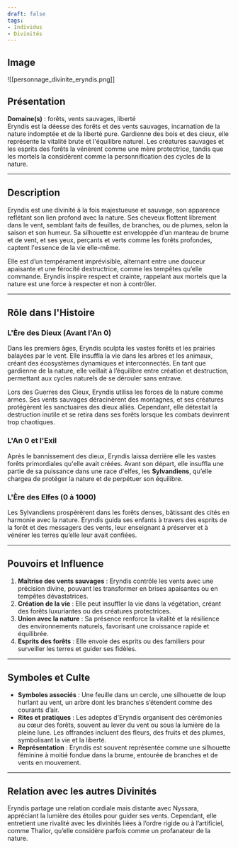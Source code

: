 ```yaml
---
draft: false
tags:
- Individus
- Divinités
---
```


## Image

![[personnage_divinite_eryndis.png]]

## Présentation
**Domaine(s)** : forêts, vents sauvages, liberté  
Eryndis est la déesse des forêts et des vents sauvages, incarnation de la nature indomptée et de la liberté pure. Gardienne des bois et des cieux, elle représente la vitalité brute et l'équilibre naturel. Les créatures sauvages et les esprits des forêts la vénèrent comme une mère protectrice, tandis que les mortels la considèrent comme la personnification des cycles de la nature.

---

## Description
Eryndis est une divinité à la fois majestueuse et sauvage, son apparence reflétant son lien profond avec la nature. Ses cheveux flottent librement dans le vent, semblant faits de feuilles, de branches, ou de plumes, selon la saison et son humeur. Sa silhouette est enveloppée d’un manteau de brume et de vent, et ses yeux, perçants et verts comme les forêts profondes, captent l'essence de la vie elle-même.

Elle est d’un tempérament imprévisible, alternant entre une douceur apaisante et une férocité destructrice, comme les tempêtes qu’elle commande. Eryndis inspire respect et crainte, rappelant aux mortels que la nature est une force à respecter et non à contrôler.

---

## Rôle dans l'Histoire

### L'Ère des Dieux (Avant l'An 0)
Dans les premiers âges, Eryndis sculpta les vastes forêts et les prairies balayées par le vent. Elle insuffla la vie dans les arbres et les animaux, créant des écosystèmes dynamiques et interconnectés. En tant que gardienne de la nature, elle veillait à l’équilibre entre création et destruction, permettant aux cycles naturels de se dérouler sans entrave.

Lors des Guerres des Cieux, Eryndis utilisa les forces de la nature comme armes. Ses vents sauvages déracinèrent des montagnes, et ses créatures protégèrent les sanctuaires des dieux alliés. Cependant, elle détestait la destruction inutile et se retira dans ses forêts lorsque les combats devinrent trop chaotiques.

### L'An 0 et l'Exil
Après le bannissement des dieux, Eryndis laissa derrière elle les vastes forêts primordiales qu'elle avait créées. Avant son départ, elle insuffla une partie de sa puissance dans une race d'elfes, les **Sylvandiens**, qu’elle chargea de protéger la nature et de perpétuer son équilibre.

### L'Ère des Elfes (0 à 1000)
Les Sylvandiens prospérèrent dans les forêts denses, bâtissant des cités en harmonie avec la nature. Eryndis guida ses enfants à travers des esprits de la forêt et des messagers des vents, leur enseignant à préserver et à vénérer les terres qu’elle leur avait confiées.

---

## Pouvoirs et Influence
1. **Maîtrise des vents sauvages** : Eryndis contrôle les vents avec une précision divine, pouvant les transformer en brises apaisantes ou en tempêtes dévastatrices.
2. **Création de la vie** : Elle peut insuffler la vie dans la végétation, créant des forêts luxuriantes ou des créatures protectrices.
3. **Union avec la nature** : Sa présence renforce la vitalité et la résilience des environnements naturels, favorisant une croissance rapide et équilibrée.
4. **Esprits des forêts** : Elle envoie des esprits ou des familiers pour surveiller les terres et guider ses fidèles.

---

## Symboles et Culte
- **Symboles associés** : Une feuille dans un cercle, une silhouette de loup hurlant au vent, un arbre dont les branches s’étendent comme des courants d’air.  
- **Rites et pratiques** : Les adeptes d'Eryndis organisent des cérémonies au cœur des forêts, souvent au lever du vent ou sous la lumière de la pleine lune. Les offrandes incluent des fleurs, des fruits et des plumes, symbolisant la vie et la liberté.  
- **Représentation** : Eryndis est souvent représentée comme une silhouette féminine à moitié fondue dans la brume, entourée de branches et de vents en mouvement.

---

## Relation avec les autres Divinités
Eryndis partage une relation cordiale mais distante avec Nyssara, appréciant la lumière des étoiles pour guider ses vents. Cependant, elle entretient une rivalité avec les divinités liées à l’ordre rigide ou à l’artificiel, comme Thalior, qu’elle considère parfois comme un profanateur de la nature.